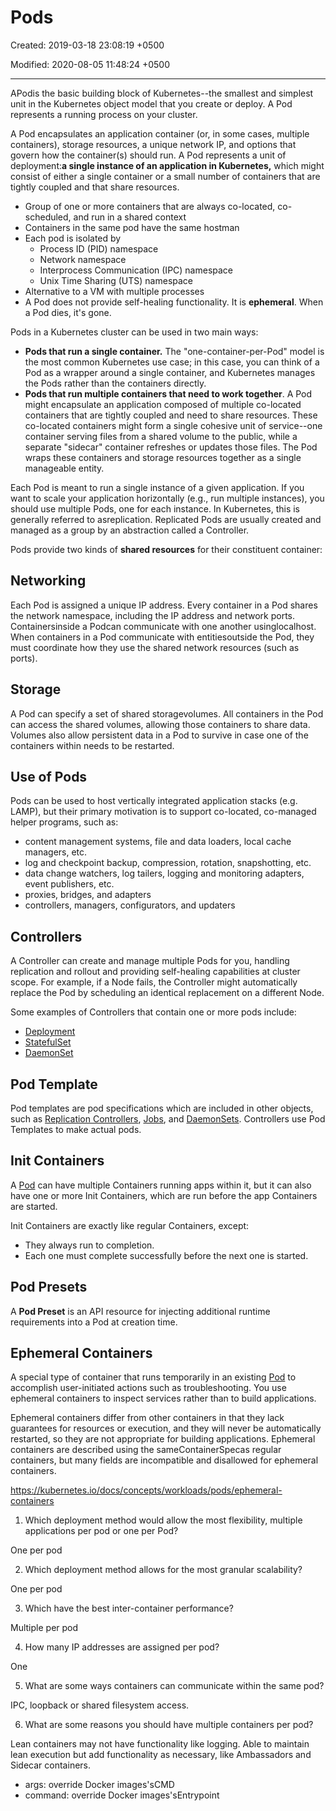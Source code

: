 # Pods

Created: 2019-03-18 23:08:19 +0500

Modified: 2020-08-05 11:48:24 +0500

---

APodis the basic building block of Kubernetes--the smallest and simplest unit in the Kubernetes object model that you create or deploy. A Pod represents a running process on your cluster.

A Pod encapsulates an application container (or, in some cases, multiple containers), storage resources, a unique network IP, and options that govern how the container(s) should run. A Pod represents a unit of deployment:**a single instance of an application in Kubernetes,** which might consist of either a single container or a small number of containers that are tightly coupled and that share resources.

- Group of one or more containers that are always co-located, co-scheduled, and run in a shared context
- Containers in the same pod have the same hostman
- Each pod is isolated by
  - Process ID (PID) namespace
  - Network namespace
  - Interprocess Communication (IPC) namespace
  - Unix Time Sharing (UTS) namespace
- Alternative to a VM with multiple processes
- A Pod does not provide self-healing functionality. It is **ephemeral**. When a Pod dies, it's gone.

Pods in a Kubernetes cluster can be used in two main ways:

- **Pods that run a single container.** The "one-container-per-Pod" model is the most common Kubernetes use case; in this case, you can think of a Pod as a wrapper around a single container, and Kubernetes manages the Pods rather than the containers directly.
- **Pods that run multiple containers that need to work together**. A Pod might encapsulate an application composed of multiple co-located containers that are tightly coupled and need to share resources. These co-located containers might form a single cohesive unit of service--one container serving files from a shared volume to the public, while a separate "sidecar" container refreshes or updates those files. The Pod wraps these containers and storage resources together as a single manageable entity.

Each Pod is meant to run a single instance of a given application. If you want to scale your application horizontally (e.g., run multiple instances), you should use multiple Pods, one for each instance. In Kubernetes, this is generally referred to asreplication. Replicated Pods are usually created and managed as a group by an abstraction called a Controller.

Pods provide two kinds of **shared resources** for their constituent container:

## Networking

Each Pod is assigned a unique IP address. Every container in a Pod shares the network namespace, including the IP address and network ports. Containersinside a Podcan communicate with one another usinglocalhost. When containers in a Pod communicate with entitiesoutside the Pod, they must coordinate how they use the shared network resources (such as ports).

## Storage

A Pod can specify a set of shared storagevolumes. All containers in the Pod can access the shared volumes, allowing those containers to share data. Volumes also allow persistent data in a Pod to survive in case one of the containers within needs to be restarted.

## Use of Pods

Pods can be used to host vertically integrated application stacks (e.g. LAMP), but their primary motivation is to support co-located, co-managed helper programs, such as:

- content management systems, file and data loaders, local cache managers, etc.
- log and checkpoint backup, compression, rotation, snapshotting, etc.
- data change watchers, log tailers, logging and monitoring adapters, event publishers, etc.
- proxies, bridges, and adapters
- controllers, managers, configurators, and updaters

## Controllers

A Controller can create and manage multiple Pods for you, handling replication and rollout and providing self-healing capabilities at cluster scope. For example, if a Node fails, the Controller might automatically replace the Pod by scheduling an identical replacement on a different Node.

Some examples of Controllers that contain one or more pods include:

- [Deployment](https://kubernetes.io/docs/concepts/workloads/controllers/deployment/)
- [StatefulSet](https://kubernetes.io/docs/concepts/workloads/controllers/statefulset/)
- [DaemonSet](https://kubernetes.io/docs/concepts/workloads/controllers/daemonset/)

## Pod Template

Pod templates are pod specifications which are included in other objects, such as [Replication Controllers](https://kubernetes.io/docs/concepts/workloads/controllers/replicationcontroller/), [Jobs](https://kubernetes.io/docs/concepts/jobs/run-to-completion-finite-workloads/), and [DaemonSets](https://kubernetes.io/docs/concepts/workloads/controllers/daemonset/). Controllers use Pod Templates to make actual pods.

## Init Containers

A [Pod](https://kubernetes.io/docs/concepts/workloads/pods/pod-overview/) can have multiple Containers running apps within it, but it can also have one or more Init Containers, which are run before the app Containers are started.

Init Containers are exactly like regular Containers, except:

- They always run to completion.
- Each one must complete successfully before the next one is started.

## Pod Presets

A **Pod Preset** is an API resource for injecting additional runtime requirements into a Pod at creation time.

## Ephemeral Containers

A special type of container that runs temporarily in an existing [Pod](https://kubernetes.io/docs/concepts/workloads/pods/pod-overview/) to accomplish user-initiated actions such as troubleshooting. You use ephemeral containers to inspect services rather than to build applications.

Ephemeral containers differ from other containers in that they lack guarantees for resources or execution, and they will never be automatically restarted, so they are not appropriate for building applications. Ephemeral containers are described using the sameContainerSpecas regular containers, but many fields are incompatible and disallowed for ephemeral containers.

<https://kubernetes.io/docs/concepts/workloads/pods/ephemeral-containers>

1. Which deployment method would allow the most flexibility, multiple applications per pod or one per Pod?

One per pod

2. Which deployment method allows for the most granular scalability?

One per pod

3. Which have the best inter-container performance?

Multiple per pod

4. How many IP addresses are assigned per pod?

One

5. What are some ways containers can communicate within the same pod?

IPC, loopback or shared filesystem access.

6. What are some reasons you should have multiple containers per pod?

Lean containers may not have functionality like logging. Able to maintain lean execution but add functionality as necessary, like Ambassadors and Sidecar containers.

- args: override Docker images'sCMD
- command: override Docker images'sEntrypoint
